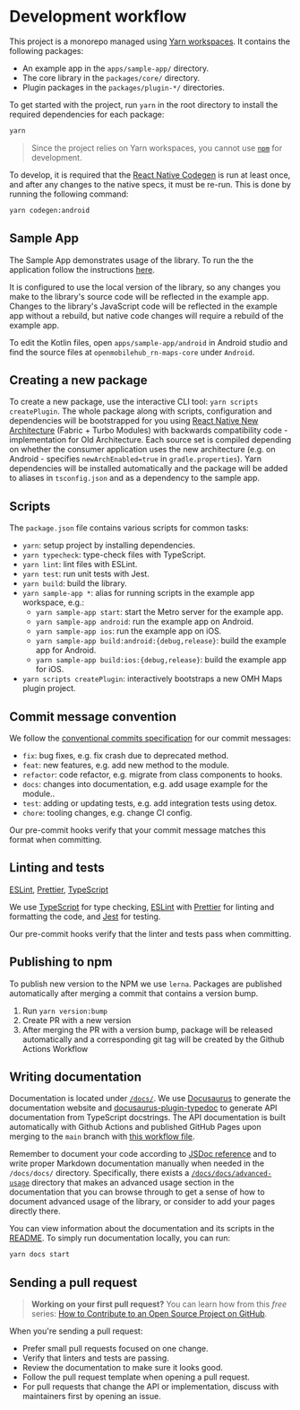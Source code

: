 # Development workflow

This project is a monorepo managed using [Yarn workspaces](https://yarnpkg.com/features/workspaces). It contains the following packages:

- An example app in the `apps/sample-app/` directory.
- The core library in the `packages/core/` directory.
- Plugin packages in the `packages/plugin-*/` directories.

To get started with the project, run `yarn` in the root directory to install the required dependencies for each package:

```sh
yarn
```

> Since the project relies on Yarn workspaces, you cannot use [`npm`](https://github.com/npm/cli) for development.

To develop, it is required that the [React Native Codegen](https://github.com/reactwg/react-native-new-architecture/blob/main/docs/codegen.md) is run at least once, and after any changes to the native specs, it must be re-run. This is done by running the following command:

```sh
yarn codegen:android
```

## Sample App

The Sample App demonstrates usage of the library. To run the the application follow the instructions [here](https://www.openmobilehub.com/react-native-omh-maps/docs/sample-app).

It is configured to use the local version of the library, so any changes you make to the library's source code will be reflected in the example app. Changes to the library's JavaScript code will be reflected in the example app without a rebuild, but native code changes will require a rebuild of the example app.

To edit the Kotlin files, open `apps/sample-app/android` in Android studio and find the source files at `openmobilehub_rn-maps-core` under `Android`.

## Creating a new package

To create a new package, use the interactive CLI tool: `yarn scripts createPlugin`. The whole package along with scripts, configuration and dependencies will be bootstrapped for you using [React Native New Architecture](https://github.com/reactwg/react-native-new-architecture) (Fabric + Turbo Modules) with backwards compatibility code - implementation for Old Architecture. Each source set is compiled depending on whether the consumer application uses the new architecture (e.g. on Android - specifies `newArchEnabled=true` in `gradle.properties`). Yarn dependencies will be installed automatically and the package will be added to aliases in `tsconfig.json` and as a dependency to the sample app.

## Scripts

The `package.json` file contains various scripts for common tasks:

- `yarn`: setup project by installing dependencies.
- `yarn typecheck`: type-check files with TypeScript.
- `yarn lint`: lint files with ESLint.
- `yarn test`: run unit tests with Jest.
- `yarn build`: build the library.
- `yarn sample-app *`: alias for running scripts in the example app workspace, e.g.:
  - `yarn sample-app start`: start the Metro server for the example app.
  - `yarn sample-app android`: run the example app on Android.
  - `yarn sample-app ios`: run the example app on iOS.
  - `yarn sample-app build:android:{debug,release}`: build the example app for Android.
  - `yarn sample-app build:ios:{debug,release}`: build the example app for iOS.
- `yarn scripts createPlugin`: interactively bootstraps a new OMH Maps plugin project.

## Commit message convention

We follow the [conventional commits specification](https://www.conventionalcommits.org/en) for our commit messages:

- `fix`: bug fixes, e.g. fix crash due to deprecated method.
- `feat`: new features, e.g. add new method to the module.
- `refactor`: code refactor, e.g. migrate from class components to hooks.
- `docs`: changes into documentation, e.g. add usage example for the module..
- `test`: adding or updating tests, e.g. add integration tests using detox.
- `chore`: tooling changes, e.g. change CI config.

Our pre-commit hooks verify that your commit message matches this format when committing.

## Linting and tests

[ESLint](https://eslint.org/), [Prettier](https://prettier.io/), [TypeScript](https://www.typescriptlang.org/)

We use [TypeScript](https://www.typescriptlang.org/) for type checking, [ESLint](https://eslint.org/) with [Prettier](https://prettier.io/) for linting and formatting the code, and [Jest](https://jestjs.io/) for testing.

Our pre-commit hooks verify that the linter and tests pass when committing.

## Publishing to npm

To publish new version to the NPM we use `lerna`. Packages are published automatically after merging a commit that contains a version bump.

1. Run `yarn version:bump`
2. Create PR with a new version
3. After merging the PR with a version bump, package will be released automatically and a corresponding git tag will be created by the Github Actions Workflow

## Writing documentation

Documentation is located under [`/docs/`](https://github.com/openmobilehub/react-native-omh-maps/tree/main/docs/). We use [Docusaurus](https://docusaurus.io/) to generate the documentation website and [docusaurus-plugin-typedoc](https://www.npmjs.com/package/docusaurus-plugin-typedoc) to generate API documentation from TypeScript docstrings. The API documentation is built automatically with Github Actions and published GitHub Pages upon merging to the `main` branch with [this workflow file](https://github.com/openmobilehub/react-native-omh-maps/tree/main/.github/workflows/cd.yml).

Remember to document your code according to [JSDoc reference](https://www.typescriptlang.org/docs/handbook/jsdoc-supported-types.html) and to write proper Markdown documentation manually when needed in the `/docs/docs/` directory. Specifically, there exists a [`/docs/docs/advanced-usage`](https://github.com/openmobilehub/react-native-omh-maps/tree/main/docs/docs/advanced-usage) directory that makes an advanced usage section in the documentation that you can browse through to get a sense of how to document advanced usage of the library, or consider to add your pages directly there.

You can view information about the documentation and its scripts in the [README](https://github.com/openmobilehub/react-native-omh-maps/tree/main/docs/README.md). To simply run documentation locally, you can run:

```bash
yarn docs start
```

## Sending a pull request

> **Working on your first pull request?** You can learn how from this _free_ series: [How to Contribute to an Open Source Project on GitHub](https://app.egghead.io/playlists/how-to-contribute-to-an-open-source-project-on-github).

When you're sending a pull request:

- Prefer small pull requests focused on one change.
- Verify that linters and tests are passing.
- Review the documentation to make sure it looks good.
- Follow the pull request template when opening a pull request.
- For pull requests that change the API or implementation, discuss with maintainers first by opening an issue.
